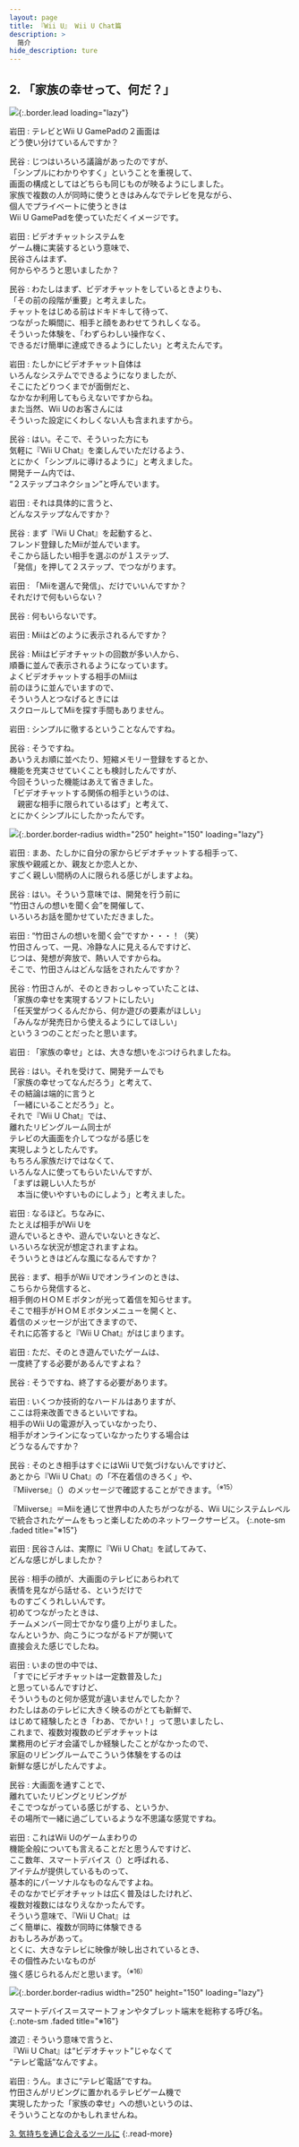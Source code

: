 ```yaml
---
layout: page
title: 『Wii U』 Wii U Chat篇
description: >
  简介
hide_description: ture
---
```


## 2. 「家族の幸せって、何だ？」

![](/interviews/jp/wiiu/hardware/vol6/img/mainvisual2.jpg){:.border.lead loading="lazy"}



岩田
: テレビとWii U GamePadの２画面は<br>どう使い分けているんですか？

民谷
: じつはいろいろ議論があったのですが、<br>「シンプルにわかりやすく」ということを重視して、<br>画面の構成としてはどちらも同じものが映るようにしました。<br>家族で複数の人が同時に使うときはみんなでテレビを見ながら、<br>個人でプライベートに使うときは<br>Wii U GamePadを使っていただくイメージです。

岩田
: ビデオチャットシステムを<br>ゲーム機に実装するという意味で、<br>民谷さんはまず、<br>何からやろうと思いましたか？

民谷
: わたしはまず、ビデオチャットをしているときよりも、<br>「その前の段階が重要」と考えました。<br>チャットをはじめる前はドキドキして待って、<br>つながった瞬間に、相手と顔をあわせてうれしくなる。<br>そういった体験を、「わずらわしい操作なく、<br>できるだけ簡単に達成できるようにしたい」と考えたんです。

岩田
: たしかにビデオチャット自体は<br>いろんなシステムでできるようになりましたが、<br>そこにたどりつくまでが面倒だと、<br>なかなか利用してもらえないですからね。<br>また当然、Wii Uのお客さんには<br>そういった設定にくわしくない人も含まれますから。

民谷
: はい。そこで、そういった方にも<br>気軽に『Wii U Chat』を楽しんでいただけるよう、<br>とにかく「シンプルに導けるように」と考えました。<br>開発チーム内では、<br>“２ステップコネクション”と呼んでいます。

岩田
: それは具体的に言うと、<br>どんなステップなんですか？

民谷
: まず『Wii U Chat』を起動すると、<br>フレンド登録したMiiが並んでいます。<br>そこから話したい相手を選ぶのが１ステップ、<br>「発信」を押して２ステップ、でつながります。

岩田
: 「Miiを選んで発信」、だけでいいんですか？<br>それだけで何もいらない？

民谷
: 何もいらないです。

岩田
: Miiはどのように表示されるんですか？

民谷
: Miiはビデオチャットの回数が多い人から、<br>順番に並んで表示されるようになっています。<br>よくビデオチャットする相手のMiiは<br>前のほうに並んでいますので、<br>そういう人とつなげるときには<br>スクロールしてMiiを探す手間もありません。

岩田
: シンプルに徹するということなんですね。

民谷
: そうですね。<br>あいうえお順に並べたり、短縮メモリー登録をするとか、<br>機能を充実させていくことも検討したんですが、<br>今回そういった機能はあえて省きました。<br>「ビデオチャットする関係の相手というのは、<br>　親密な相手に限られているはず」と考えて、<br>とにかくシンプルにしたかったんです。

![](/interviews/jp/wiiu/hardware/vol6/img/photo4.jpg){:.border.border-radius width="250" height="150"  loading="lazy"}


岩田
: まあ、たしかに自分の家からビデオチャットする相手って、<br>家族や親戚とか、親友とか恋人とか、<br>すごく親しい間柄の人に限られる感じがしますよね。

民谷
: はい。そういう意味では、開発を行う前に<br>“竹田さんの想いを聞く会”を開催して、<br>いろいろお話を聞かせていただきました。

岩田
: “竹田さんの想いを聞く会”ですか・・・！（笑）<br>竹田さんって、一見、冷静な人に見えるんですけど、<br>じつは、発想が奔放で、熱い人ですからね。<br>そこで、竹田さんはどんな話をされたんですか？

民谷
: 竹田さんが、そのときおっしゃっていたことは、<br>「家族の幸せを実現するソフトにしたい」<br>「任天堂がつくるんだから、何か遊びの要素がほしい」<br>「みんなが発売日から使えるようにしてほしい」<br>という３つのことだったと思います。

岩田
: 「家族の幸せ」とは、大きな想いをぶつけられましたね。

民谷
: はい。それを受けて、開発チームでも<br>「家族の幸せってなんだろう」と考えて、<br>その結論は端的に言うと<br>「一緒にいることだろう」と。<br>それで『Wii U Chat』では、<br>離れたリビングルーム同士が<br>テレビの大画面を介してつながる感じを<br>実現しようとしたんです。<br>もちろん家族だけではなくて、<br>いろんな人に使ってもらいたいんですが、<br>「まずは親しい人たちが<br>　本当に使いやすいものにしよう」と考えました。

岩田
: なるほど。ちなみに、<br>たとえば相手がWii Uを<br>遊んでいるときや、遊んでいないときなど、<br>いろいろな状況が想定されますよね。<br>そういうときはどんな風になるんですか？

民谷
: まず、相手がWii Uでオンラインのときは、<br>こちらから発信すると、<br>相手側のＨＯＭＥボタンが光って着信を知らせます。<br>そこで相手がＨＯＭＥボタンメニューを開くと、<br>着信のメッセージが出てきますので、<br>それに応答すると『Wii U Chat』がはじまります。

岩田
: ただ、そのとき遊んでいたゲームは、<br>一度終了する必要があるんですよね？

民谷
: そうですね、終了する必要があります。

岩田
: いくつか技術的なハードルはありますが、<br>ここは将来改善できるといいですね。<br>相手のWii Uの電源が入っていなかったり、<br>相手がオンラインになっていなかったりする場合は<br>どうなるんですか？

民谷
: そのとき相手はすぐにはWii Uで気づけないんですけど、<br>あとから『Wii U Chat』の「不在着信のきろく」や、<br>『Miiverse』（）のメッセージで確認することができます。<sup>（※15）</sup>



『Miiverse』＝Miiを通じて世界中の人たちがつながる、Wii Uにシステムレベルで統合されたゲームをもっと楽しむためのネットワークサービス。
{:.note-sm .faded title="※15"}

岩田
: 民谷さんは、実際に『Wii U Chat』を試してみて、<br>どんな感じがしましたか？

民谷
: 相手の顔が、大画面のテレビにあらわれて<br>表情を見ながら話せる、というだけで<br>ものすごくうれしいんです。<br>初めてつながったときは、<br>チームメンバー同士でかなり盛り上がりました。<br>なんというか、向こうにつながるドアが開いて<br>直接会えた感じでしたね。

岩田
: いまの世の中では、<br>「すでにビデオチャットは一定数普及した」<br>と思っているんですけど、<br>そういうものと何か感覚が違いませんでしたか？<br>わたしはあのテレビに大きく映るのがとても新鮮で、<br>はじめて経験したとき「わあ、でかい！」って思いましたし、<br>これまで、複数対複数のビデオチャットは<br>業務用のビデオ会議でしか経験したことがなかったので、<br>家庭のリビングルームでこういう体験をするのは<br>新鮮な感じがしたんですよ。

民谷
: 大画面を通すことで、<br>離れていたリビングとリビングが<br>そこでつながっている感じがする、というか、<br>その場所で一緒に過ごしているような不思議な感覚ですね。

岩田
: これはWii Uのゲームまわりの<br>機能全般についても言えることだと思うんですけど、<br>ここ数年、スマートデバイス（）と呼ばれる、<br>アイテムが提供しているものって、<br>基本的にパーソナルなものなんですよね。<br>そのなかでビデオチャットは広く普及はしたけれど、<br>複数対複数にはなりえなかったんです。<br>そういう意味で、『Wii U Chat』は<br>ごく簡単に、複数が同時に体験できる<br>おもしろみがあって。<br>とくに、大きなテレビに映像が映し出されているとき、<br>その個性みたいなものが<br>強く感じられるんだと思います。<sup>（※16）</sup>

![](/interviews/jp/wiiu/hardware/vol6/img/photo5.jpg){:.border.border-radius width="250" height="150"  loading="lazy"}




スマートデバイス＝スマートフォンやタブレット端末を総称する呼び名。
{:.note-sm .faded title="※16"}

渡辺
: そういう意味で言うと、<br>『Wii U Chat』は“ビデオチャット”じゃなくて<br>“テレビ電話”なんですよ。

岩田
: うん。まさに“テレビ電話”ですね。<br>竹田さんがリビングに置かれるテレビゲーム機で<br>実現したかった「家族の幸せ」への想いというのは、<br>そういうことなのかもしれませんね。



[3. 気持ちを通じ合えるツールに](3.md)
{:.read-more}